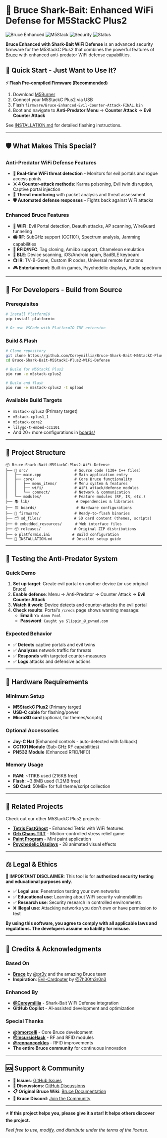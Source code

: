 # 🦈 Bruce Shark-Bait: Enhanced WiFi Defense for M5StackC Plus2

![Bruce Enhanced](https://img.shields.io/badge/Bruce-Enhanced-red) ![M5Stack](https://img.shields.io/badge/Hardware-M5StackC_Plus2-blue) ![Security](https://img.shields.io/badge/Security-WiFi_Defense-green) ![Status](https://img.shields.io/badge/Status-Ready_to_Flash-brightgreen)

**Bruce Enhanced with Shark-Bait WiFi Defense** is an advanced security firmware for the M5StackC Plus2 that combines the powerful features of [Bruce](https://github.com/pr3y/Bruce) with enhanced anti-predator WiFi defense capabilities.

## 🚀 **Quick Start - Just Want to Use It?**

**⚡ Flash Pre-compiled Firmware (Recommended)**
1. Download [M5Burner](https://docs.m5stack.com/en/download)
2. Connect your M5StackC Plus2 via USB  
3. Flash `firmware/Bruce-Enhanced-Evil-Counter-Attack-FINAL.bin`
4. Boot and navigate to **Anti-Predator Menu** → **Counter Attack** → **Evil Counter Attack**

See [INSTALLATION.md](INSTALLATION.md) for detailed flashing instructions.

---

## 🛡️ **What Makes This Special?**

### **Anti-Predator WiFi Defense Features**
- **🎯 Real-time WiFi threat detection** - Monitors for evil portals and rogue access points
- **⚔️ 4 Counter-attack methods**: Karma poisoning, Evil twin disruption, Captive portal injection
- **🚨 Threat monitoring** with packet analysis and threat assessment
- **🛡️ Automated defense responses** - Fights back against WiFi attacks

### **Enhanced Bruce Features**  
- **📡 WiFi**: Evil Portal detection, Deauth attacks, AP scanning, WireGuard tunneling
- **📻 RF**: SubGHz support (CC1101), Spectrum analysis, Jamming capabilities  
- **🎴 RFID/NFC**: Tag cloning, Amiibo support, Chameleon emulation
- **📡 BLE**: Device scanning, iOS/Android spam, BadBLE keyboard
- **📺 IR**: TV-B-Gone, Custom IR codes, Universal remote functions
- **🎮 Entertainment**: Built-in games, Psychedelic displays, Audio spectrum

---

## 🔧 **For Developers - Build from Source**

### **Prerequisites**
```bash
# Install PlatformIO
pip install platformio

# Or use VSCode with PlatformIO IDE extension
```

### **Build & Flash**
```bash
# Clone repository  
git clone https://github.com/Coreymillia/Bruce-Shark-Bait-M5StackC-Plus2-WiFi-Defense.git
cd Bruce-Shark-Bait-M5StackC-Plus2-WiFi-Defense

# Build for M5StackC Plus2
pio run -e m5stack-cplus2

# Build and flash
pio run -e m5stack-cplus2 -t upload
```

### **Available Build Targets**
- `m5stack-cplus2` (Primary target)
- `m5stack-cplus1_1` 
- `m5stack-core2`
- `lilygo-t-embed-cc1101`
- And 20+ more configurations in [boards/](boards/)

---

## 📁 **Project Structure**

```
📦 Bruce-Shark-Bait-M5StackC-Plus2-WiFi-Defense
├── 🔧 src/                     # Source code (130+ C++ files)
│   ├── main.cpp               # Main application entry  
│   ├── core/                  # Core Bruce functionality
│   │   ├── menu_items/        # Menu system & features
│   │   ├── wifi/              # WiFi attack/defense modules  
│   │   └── connect/           # Network & communication
│   └── modules/               # Feature modules (RF, IR, etc.)
├── 📚 lib/                     # Dependencies & libraries
├── 🏗️ boards/                  # Hardware configurations  
├── 💾 firmware/                # Ready-to-flash binaries
├── 🗂️ sd_files/               # SD card content (themes, scripts)
├── 🌐 embedded_resources/      # Web interface files
├── 📦 releases/               # Original ZIP distributions
├── ⚙️ platformio.ini          # Build configuration
└── 📖 INSTALLATION.md         # Detailed setup guide
```

---

## 🎯 **Testing the Anti-Predator System**

### **Quick Demo**
1. **Set up target**: Create evil portal on another device (or use original Bruce)
2. **Enable defense**: Menu → Anti-Predator → Counter Attack → **Evil Counter Attack**  
3. **Watch it work**: Device detects and counter-attacks the evil portal
4. **Check results**: Portal's `/creds` page shows warning message:
   - **Email**: `Ya damn Fool` 
   - **Password**: `Caught ya Slippin_@_pwned.com`

### **Expected Behavior**
- ✅ **Detects** captive portals and evil twins
- ✅ **Analyzes** network traffic for threats  
- ✅ **Responds** with targeted counter-measures
- ✅ **Logs** attacks and defensive actions

---

## 🔌 **Hardware Requirements**

### **Minimum Setup**
- **M5StackC Plus2** (Primary target)
- **USB-C cable** for flashing/power
- **MicroSD card** (optional, for themes/scripts)

### **Optional Accessories** 
- **Joy-C Hat** (Enhanced controls - auto-detected with fallback)
- **CC1101 Module** (Sub-GHz RF capabilities) 
- **PN532 Module** (Enhanced RFID/NFC)

### **Memory Usage**
- **RAM**: ~111KB used (216KB free)
- **Flash**: ~3.8MB used (1.2MB free) 
- **SD Card**: 50MB+ for full theme/script collection

---

## 🔗 **Related Projects**

Check out our other M5StackC Plus2 projects:
- [**Tetris FastGhost**](https://github.com/Coreymillia/Tetris-for-M5StickCPlus2-FastGhost) - Enhanced Tetris with WiFi features
- [**Orb Chaos TILT**](https://github.com/Coreymillia/Orb-Chaos-M5StickC-Plus2-TILT) - Motion-controlled stress relief game
- [**Paint Program**](https://github.com/Coreymillia/Paint-With-M5StickC-Plus2) - Mini paint application
- [**Psychedelic Displays**](https://github.com/Coreymillia/Psychedelic-M5StickC-Plus2) - 28 animated visual effects

---

## ⚖️ **Legal & Ethics**

**🛑 IMPORTANT DISCLAIMER**: This tool is for **authorized security testing and educational purposes only**. 

- ✅ **Legal use**: Penetration testing your own networks
- ✅ **Educational use**: Learning about WiFi security vulnerabilities  
- ✅ **Research use**: Security research in controlled environments
- ❌ **Illegal use**: Attacking networks you don't own or have permission to test

**By using this software, you agree to comply with all applicable laws and regulations. The developers assume no liability for misuse.**

---

## 🙏 **Credits & Acknowledgments**

### **Based On**
- **[Bruce](https://github.com/pr3y/Bruce)** by [@pr3y](https://github.com/pr3y) and the amazing Bruce team
- **Inspiration**: [Evil-Cardputer](https://github.com/7h30th3r0n3/Evil-M5Core2) by [@7h30th3r0n3](https://github.com/7h30th3r0n3)

### **Enhanced By**
- **[@Coreymillia](https://github.com/Coreymillia)** - Shark-Bait WiFi Defense integration
- **GitHub Copilot** - AI-assisted development and optimization

### **Special Thanks**
- **[@bmorcelli](https://github.com/bmorcelli)** - Core Bruce development
- **[@IncursioHack](https://github.com/IncursioHack)** - RF and RFID modules  
- **[@rennancockles](https://github.com/rennancockles)** - RFID improvements
- **The entire Bruce community** for continuous innovation

---

## 🆘 **Support & Community**

- **🐛 Issues**: [GitHub Issues](https://github.com/Coreymillia/Bruce-Shark-Bait-M5StackC-Plus2-WiFi-Defense/issues)
- **💬 Discussions**: [GitHub Discussions](https://github.com/Coreymillia/Bruce-Shark-Bait-M5StackC-Plus2-WiFi-Defense/discussions)  
- **📋 Original Bruce Wiki**: [Bruce Documentation](https://github.com/pr3y/Bruce/wiki)
- **💬 Bruce Discord**: [Join the Community](https://discord.gg/WJ9XF9czVT)

---

**⭐ If this project helps you, please give it a star! It helps others discover the project.**

*Feel free to use, modify, and distribute under the terms of the license.*
